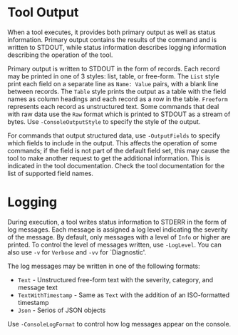 # Tool Output

When a tool executes, it provides both primary output as well as status information.  Primary output contains the results of the command and is written to STDOUT, while status information describes logging information describing the operation of the tool.

Primary output is written to STDOUT in the form of records.  Each record may be printed in one of 3 styles: list, table, or free-form.  The `List` style print each field on a separate line as `Name: Value` pairs, with a blank line between records.  The `Table` style prints the output as a table with the field names as column headings and each record as a row in the table.  `Freeform` represents each record as unstructured text.  Some commands that deal with raw data use the `Raw` format which is printed to STDOUT as a stream of bytes.  Use `-ConsoleOutputStyle` to specify the style of the output.

For commands that output structured data, use `-OutputFields` to specify which fields to include in the output.  This affects the operation of some commands; if the field is not part of the default field set, this may cause the tool to make another request to get the additional information.  This is indicated in the tool documentation.  Check the tool documentation for the list of supported field names.

# Logging
During execution, a tool writes status information to STDERR in the form of log messages.  Each message is assigned a log level indicating the severity of the message.  By default, only messages with a level of `Info` or higher are printed.  To control the level of messages written, use `-LogLevel`.  You can also use `-v` for `Verbose` and `-vv` for `Diagnostic'.

The log messages may be written in one of the following formats:
* `Text` - Unstructured free-form text with the severity, category, and message text
* `TextWithTimestamp` - Same as `Text` with the addition of an ISO-formatted timestamp
* `Json` - Serios of JSON objects

Use `-ConsoleLogFormat` to control how log messages appear on the console.
